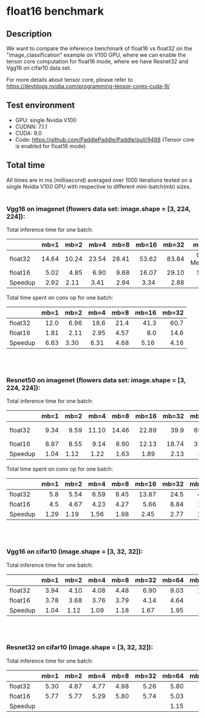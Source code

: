 # float16 benchmark

## Description
We want to compare the inference benchmark of float16 vs float32 on the "image_classification" example on V100 GPU, where we can enable the tensor core computation for float16 mode, where we have Resnet32 and Vgg16 on cifar10 data set.

For more details about tensor core, please refer to https://devblogs.nvidia.com/programming-tensor-cores-cuda-9/

## Test environment
- GPU: single Nvidia V100
- CUDNN: 7.1.1
- CUDA: 9.0
- Code: https://github.com/PaddlePaddle/Paddle/pull/9488 (Tensor core is enabled for float16 mode)


## Total time
All times are in ms (millisecond) averaged over 1000 iterations tested on a single Nvidia V100 GPU with respective to different mini-batch(mb) sizes.
<br><br>

### Vgg16 on imagenet (flowers data set: image.shape = [3, 224, 224]):

Total inference time for one batch:

|       | mb=1  | mb=2  | mb=4  | mb=8  | mb=16  | mb=32 | mb=64  |
|-------|-----: |-----: |-----: |-----: |------: |------:|-------:|
|float32| 14.64 | 10.24 | 23.54 | 28.41 | 53.62  | 83.84 | Out of Memory | 
|float16| 5.02  | 4.85  | 6.90  | 9.68  | 16.07  | 29.10 | 56.23  |
|Speedup| 2.92  | 2.11  | 3.41  | 2.94  | 3.34   | 2.88  | |

Total time spent on conv op for one batch:

|       | mb=1  | mb=2  | mb=4  | mb=8  | mb=16  | mb=32 |
|-------|-----: |-----: |-----: |-----: |------: |------:|
|float32| 12.0 | 6.96 | 18.6 | 21.4 | 41.3  | 60.7 |
|float16| 1.81  | 2.11  | 2.95  | 4.57  | 8.0  | 14.6 |
|Speedup| 6.63  | 3.30  | 6.31  | 4.68  | 5.16   | 4.16  | 



<br><br>

### Resnet50 on imagenet (flowers data set: image.shape = [3, 224, 224]):

Total inference time for one batch:

|       | mb=1  | mb=2  | mb=4  | mb=8  | mb=16  | mb=32 | mb=64  | mb=128  |
|-------|-----: |-----: |-----: |-----: |------: |------:|-------:|-------:|
|float32| 9.34 | 9.59 | 11.10 | 14.46 | 22.89  | 39.9 |  69.31   | Out of Memory | 
|float16| 8.97  | 8.55  | 9.14  | 8.90  | 12.13  | 18.74 | 31.92  |  59.47       |
|Speedup| 1.04  | 1.12  | 1.22  | 1.63  | 1.89   | 2.13  |  2.17  | |

Total time spent on conv op for one batch:

|       | mb=1  | mb=2  | mb=4  | mb=8  | mb=16  | mb=32 | mb=64  | 
|-------|-----: |-----: |-----: |-----: |------: |------:|-------:|
|float32| 5.8  | 5.54  | 6.59  | 8.45  | 13.87  | 24.5 |  41.1   | 
|float16| 4.5  | 4.67  | 4.23  | 4.27  | 5.66   | 8.84 | 15.3   | 
|Speedup| 1.29 | 1.19  | 1.56  | 1.98  | 2.45   | 2.77  |  2.69  |


<br><br>

### Vgg16 on cifar10 (image.shape = [3, 32, 32]):

Total inference time for one batch:

|       | mb=1 | mb=2 | mb=4 | mb=8 | mb=32 | mb=64 | mb=128 | mb=256 | mb=512 |
|-------|-----:|-----:|-----:|-----:|------:|------:|-------:|-------:|-------:| 
|float32| 3.94 | 4.10 | 4.08 | 4.48 | 6.90  | 9.03  | 14.04  | 24.63  | 45.36  | 
|float16| 3.78 | 3.68 | 3.76 | 3.79 | 4.14  | 4.64  | 6.45   | 10.29  | 17.90  |
|Speedup| 1.04 | 1.12 | 1.09 | 1.18 | 1.67  | 1.95  | 2.18   | 2.39   | 2.53   |

<br><br>

### Resnet32 on cifar10 (image.shape = [3, 32, 32]):

Total inference time for one batch:

|       | mb=1 | mb=2 | mb=4 | mb=8 | mb=32 | mb=64 | mb=128 | mb=256 | mb=512 |
|-------|-----:|-----:|-----:|-----:|------:|------:|-------:|-------:|-------:| 
|float32| 5.30 | 4.87 | 4.77 | 4.98 | 5.26  | 5.80  | 8.10   | 12.91  | 22.2   |
|float16| 5.77 | 5.77 | 5.29 | 5.80 | 5.74  | 5.03  | 5.23   | 7.37   | 11.53  | 
|Speedup|      |      |      |      |       | 1.15  | 1.55   | 1.75   | 1.93   |

